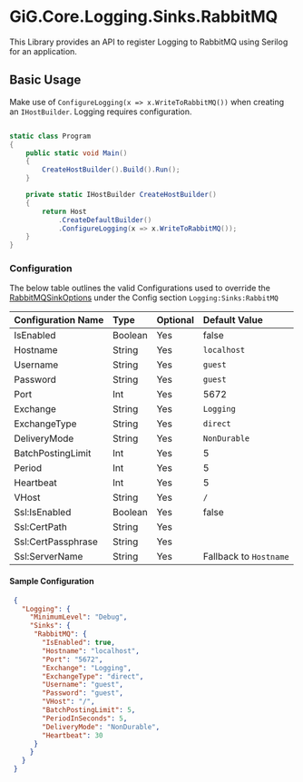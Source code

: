 # GiG.Core.Logging.Sinks.RabbitMQ

This Library provides an API to register Logging to RabbitMQ using Serilog for an application.

## Basic Usage

Make use of `ConfigureLogging(x => x.WriteToRabbitMQ())` when creating an `IHostBuilder`. Logging requires configuration.

```csharp

static class Program
{
    public static void Main()
    {
        CreateHostBuilder().Build().Run();
    }

    private static IHostBuilder CreateHostBuilder()
    {
        return Host
            .CreateDefaultBuilder()
            .ConfigureLogging(x => x.WriteToRabbitMQ());
    }
}

```

### Configuration

The below table outlines the valid Configurations used to override the [RabbitMQSinkOptions](../src/GiG.Core.Logging.Sinks.RabbitMQ/Internal/RabbitMQSinkOptions.cs) under the Config section `Logging:Sinks:RabbitMQ`

| Configuration Name | Type    | Optional | Default Value          |
|:-------------------|:--------|:---------|:-----------------------|
| IsEnabled          | Boolean | Yes      | false                  |
| Hostname           | String  | Yes      | `localhost`            |
| Username           | String  | Yes      | `guest`                |
| Password           | String  | Yes      | `guest`                |
| Port               | Int     | Yes      | 5672                   |
| Exchange           | String  | Yes      | `Logging`              |
| ExchangeType       | String  | Yes      | `direct`               |
| DeliveryMode       | String  | Yes      | `NonDurable`           |
| BatchPostingLimit  | Int     | Yes      | 5                      |
| Period             | Int     | Yes      | 5                      |
| Heartbeat          | Int     | Yes      | 5                      |
| VHost              | String  | Yes      | `/`                    |
| Ssl:IsEnabled      | Boolean | Yes      | false                  |
| Ssl:CertPath       | String  | Yes      | <null>                 |
| Ssl:CertPassphrase | String  | Yes      | <null>                 |
| Ssl:ServerName     | String  | Yes      | Fallback to `Hostname` |

#### Sample Configuration

```json
 {
   "Logging": {
     "MinimumLevel": "Debug",
     "Sinks": {
      "RabbitMQ": {
        "IsEnabled": true, 
        "Hostname": "localhost",
        "Port": "5672",
        "Exchange": "Logging",
        "ExchangeType": "direct",
        "Username": "guest",
        "Password": "guest",
        "VHost": "/",
        "BatchPostingLimit": 5,
        "PeriodInSeconds": 5,
        "DeliveryMode": "NonDurable",
        "Heartbeat": 30
      }
     }
   }
 }
```
